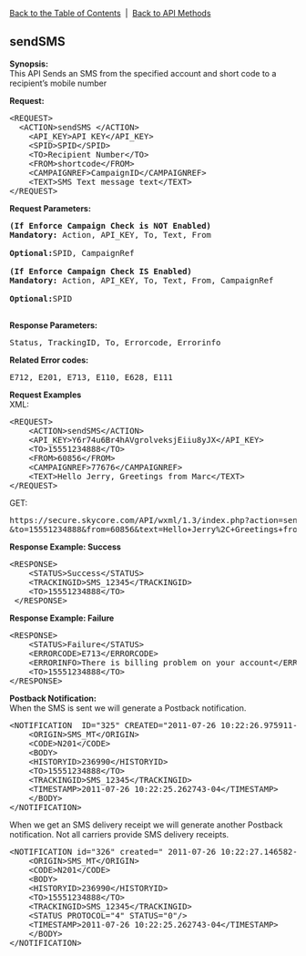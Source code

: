 <a href="/1.3/README.md">Back to the Table of Contents</a>&nbsp;&nbsp;|&nbsp;&nbsp;<a href="API_METHODS.md">Back to API Methods</a>
<h2>sendSMS</h2>
<p><strong>Synopsis: </strong><br />
This API Sends an SMS from the specified account and short code to a recipient’s mobile number</p>
<div><strong>Request:</strong></div>
<pre>&lt;REQUEST&gt;
  &lt;ACTION&gt;sendSMS &lt;/ACTION&gt;
	&lt;API_KEY&gt;API KEY&lt;/API_KEY&gt;
	&lt;SPID&gt;SPID&lt;/SPID&gt;
	&lt;TO&gt;Recipient Number&lt;/TO&gt;
	&lt;FROM&gt;shortcode&lt;/FROM&gt;
	&lt;CAMPAIGNREF&gt;CampaignID&lt;/CAMPAIGNREF&gt;
	&lt;TEXT&gt;SMS Text message text&lt;/TEXT&gt;
&lt;/REQUEST&gt;</pre>
<div><strong>Request Parameters:</strong></div>

<pre>
<strong>(If Enforce Campaign Check is NOT Enabled)</strong>
<strong>Mandatory:</strong> Action, API_KEY, To, Text, From
	
<strong>Optional:</strong>SPID, CampaignRef

<strong>(If Enforce Campaign Check IS Enabled)</strong>
<strong>Mandatory:</strong> Action, API_KEY, To, Text, From, CampaignRef
	
<strong>Optional:</strong>SPID

</pre>
	
<p><strong>Response Parameters:</strong><br />

<pre>Status, TrackingID, To, Errorcode, Errorinfo</pre>
	
<strong>Related Error codes: </strong><br />

<pre>E712, E201, E713, E110, E628, E111</pre>
	
<div><strong>Request Examples</strong></div>
XML:
<pre>&lt;REQUEST&gt;
    &lt;ACTION&gt;sendSMS&lt;/ACTION&gt;
    &lt;API_KEY&gt;Y6r74u6Br4hAVgrolveksjEiiu8yJX&lt;/API_KEY&gt;
    &lt;TO&gt;15551234888&lt;/TO&gt;
    &lt;FROM&gt;60856&lt;/FROM&gt;
    &lt;CAMPAIGNREF&gt;77676&lt;/CAMPAIGNREF&gt;
    &lt;TEXT&gt;Hello Jerry, Greetings from Marc&lt;/TEXT&gt;
&lt;/REQUEST&gt;</pre>
GET:
<pre>https://secure.skycore.com/API/wxml/1.3/index.php?action=sendsms&api_key=Y6r74u6Br4hAVgrolveksjEiiu8yJX
&to=15551234888&from=60856&text=Hello+Jerry%2C+Greetings+from+Marc</pre>
<div><strong>Response Example: Success</strong></div>
<pre>&lt;RESPONSE&gt;
	&lt;STATUS&gt;Success&lt;/STATUS&gt;
	&lt;TRACKINGID&gt;SMS_12345&lt;/TRACKINGID&gt;
	&lt;TO&gt;15551234888&lt;/TO&gt;
 &lt;/RESPONSE&gt;</pre>
<div><strong>Response Example: Failure</strong></div>
<pre>&lt;RESPONSE&gt;
	&lt;STATUS&gt;Failure&lt;/STATUS&gt;
	&lt;ERRORCODE&gt;E713&lt;/ERRORCODE&gt;
	&lt;ERRORINFO&gt;There is billing problem on your account&lt;/ERRORINFO&gt;
	&lt;TO&gt;15551234888&lt;/TO&gt;
&lt;/RESPONSE&gt;</pre>

<div><strong>Postback Notification:</strong><br />
When the SMS is sent we will generate a Postback notification.</div>
<pre>&lt;NOTIFICATION  ID="325" CREATED="2011-07-26 10:22:26.975911-04" &gt;
	&lt;ORIGIN&gt;SMS_MT&lt;/ORIGIN&gt;
	&lt;CODE&gt;N201&lt;/CODE&gt;
	&lt;BODY&gt;
	&lt;HISTORYID&gt;236990&lt;/HISTORYID&gt;
	&lt;TO&gt;15551234888&lt;/TO&gt;
	&lt;TRACKINGID&gt;SMS_12345&lt;/TRACKINGID&gt;
	&lt;TIMESTAMP&gt;2011-07-26 10:22:25.262743-04&lt;/TIMESTAMP&gt;
	&lt;/BODY&gt;
&lt;/NOTIFICATION&gt;</pre>
<p>When we get an SMS delivery receipt we will generate another Postback notification. Not all carriers provide SMS delivery receipts.</p>
<pre>&lt;NOTIFICATION id="326" created=" 2011-07-26 10:22:27.146582-04"&gt;
	&lt;ORIGIN&gt;SMS_MT&lt;/ORIGIN&gt;
 	&lt;CODE&gt;N201&lt;/CODE&gt;
	&lt;BODY&gt;
	&lt;HISTORYID&gt;236990&lt;/HISTORYID&gt;
 	&lt;TO&gt;15551234888&lt;/TO&gt;
	&lt;TRACKINGID&gt;SMS_12345&lt;/TRACKINGID&gt;
	&lt;STATUS PROTOCOL="4" STATUS="0"/&gt;
	&lt;TIMESTAMP&gt;2011-07-26 10:22:25.262743-04&lt;/TIMESTAMP&gt;
	&lt;/BODY&gt;
&lt;/NOTIFICATION&gt;</pre>
